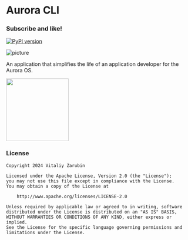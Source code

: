 # Aurora CLI

### Subscribe and like! <img src="https://github.com/keygenqt/aurora-cli/blob/main/data/star.gif" width="16px"/>

[![PyPI version](https://badge.fury.io/py/aurora-cli.svg)](https://badge.fury.io/py/aurora-cli)

![picture](https://github.com/keygenqt/aurora-cli/blob/main/data/banner_round.png?raw=true)

An application that simplifies the life of an application developer for the Aurora OS.

<p>
    <a href="https://keygenqt.github.io/aurora-cli">
        <img src="data/see_more.gif" width="170px"/>
    </a>
</p>

### License

```
Copyright 2024 Vitaliy Zarubin

Licensed under the Apache License, Version 2.0 (the "License");
you may not use this file except in compliance with the License.
You may obtain a copy of the License at

    http://www.apache.org/licenses/LICENSE-2.0

Unless required by applicable law or agreed to in writing, software
distributed under the License is distributed on an "AS IS" BASIS,
WITHOUT WARRANTIES OR CONDITIONS OF ANY KIND, either express or implied.
See the License for the specific language governing permissions and
limitations under the License.
```
